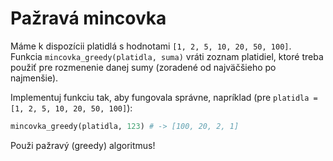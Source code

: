 # Pažravá mincovka

Máme k dispozícii platidlá s hodnotami `[1, 2, 5, 10, 20, 50, 100]`. Funkcia `mincovka_greedy(platidla, suma)` vráti zoznam platidiel, ktoré treba použiť pre rozmenenie danej sumy (zoradené od najväčšieho po najmenšie).

Implementuj funkciu tak, aby fungovala správne, napríklad (pre `platidla = [1, 2, 5, 10, 20, 50, 100]`):

```python
mincovka_greedy(platidla, 123) # -> [100, 20, 2, 1]
```

Použi pažravý (greedy) algoritmus!
